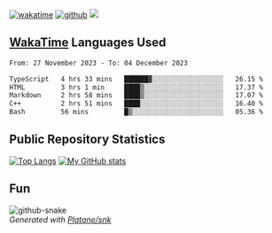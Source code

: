 [![wakatime](https://wakatime.com/badge/user/82c377cd-a54c-404c-b7df-177b313ca539.svg)](https://wakatime.com/@82c377cd-a54c-404c-b7df-177b313ca539)
[![github](https://img.shields.io/github/followers/xinthose?logo=github&style=plastic)](https://github.com/alanhamlett?tab=followers)
![](https://komarev.com/ghpvc/?username=xinthose)


## [WakaTime](https://wakatime.com/) Languages Used
<!--START_SECTION:waka-->

```txt
From: 27 November 2023 - To: 04 December 2023

TypeScript   4 hrs 33 mins   ██████▓░░░░░░░░░░░░░░░░░░   26.15 %
HTML         3 hrs 1 min     ████▒░░░░░░░░░░░░░░░░░░░░   17.37 %
Markdown     2 hrs 58 mins   ████▒░░░░░░░░░░░░░░░░░░░░   17.07 %
C++          2 hrs 51 mins   ████░░░░░░░░░░░░░░░░░░░░░   16.40 %
Bash         56 mins         █▒░░░░░░░░░░░░░░░░░░░░░░░   05.36 %
```

<!--END_SECTION:waka-->

## Public Repository Statistics 

[![Top Langs](https://github-readme-stats.vercel.app/api/top-langs/?username=xinthose)](https://github.com/anuraghazra/github-readme-stats)
[![My GitHub stats](https://github-readme-stats.vercel.app/api?username=xinthose&show_icons=true)](https://github.com/anuraghazra/github-readme-stats)

## Fun

<picture>
  <source media="(prefers-color-scheme: dark)" srcset="https://raw.githubusercontent.com/xinthose/xinthose/output/github-contribution-grid-snake-dark.svg" />
  <source media="(prefers-color-scheme: light)" srcset="https://raw.githubusercontent.com/xinthose/xinthose/output/github-contribution-grid-snake.svg" />
  <img alt="github-snake" src="github-snake.svg" />
</picture>
<br />
<em>
  Generated with
  <a href="https://github.com/Platane/snk">
    Platane/snk
  <a/>
</em>
